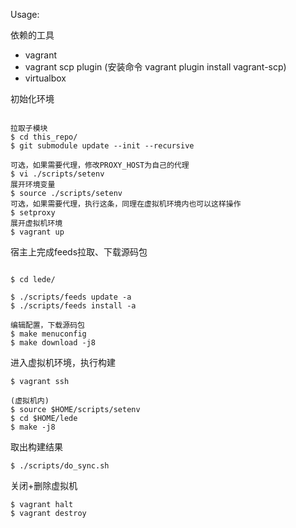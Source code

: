 Usage:

依赖的工具

- vagrant
- vagrant scp plugin (安装命令 vagrant plugin install vagrant-scp)
- virtualbox


初始化环境

```

拉取子模块
$ cd this_repo/
$ git submodule update --init --recursive

可选，如果需要代理，修改PROXY_HOST为自己的代理
$ vi ./scripts/setenv
展开环境变量
$ source ./scripts/setenv
可选，如果需要代理，执行这条，同理在虚拟机环境内也可以这样操作
$ setproxy
展开虚拟机环境
$ vagrant up
```

宿主上完成feeds拉取、下载源码包

```

$ cd lede/

$ ./scripts/feeds update -a
$ ./scripts/feeds install -a

编辑配置，下载源码包
$ make menuconfig
$ make download -j8
```

进入虚拟机环境，执行构建

```
$ vagrant ssh

(虚拟机内)
$ source $HOME/scripts/setenv
$ cd $HOME/lede
$ make -j8
```

取出构建结果

```
$ ./scripts/do_sync.sh
```

关闭+删除虚拟机
```
$ vagrant halt
$ vagrant destroy
```
